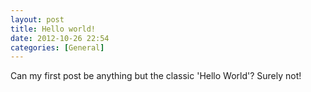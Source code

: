 ```yaml
---
layout: post
title: Hello world!
date: 2012-10-26 22:54
categories: [General]
---
```

Can my first post be anything but the classic 'Hello World'? Surely not!

